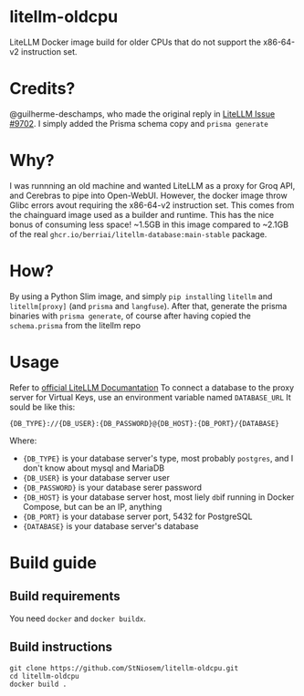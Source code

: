 # litellm-oldcpu
LiteLLM Docker image build for older CPUs that do not support the x86-64-v2 instruction set.

# Credits?
@guilherme-deschamps, who made the original reply in [LiteLLM Issue #9702](https://github.com/BerriAI/litellm/issues/9702#issuecomment-3004985175).
I simply added the Prisma schema copy and `prisma generate`

# Why? 
I was runnning an old machine and wanted LiteLLM as a proxy for Groq API, and Cerebras to pipe into Open-WebUI. 
However, the docker image throw Glibc errors avout requiring the x86-64-v2 instruction set. This comes from the chainguard image used as a builder and runtime.
This has the nice bonus of consuming less space! ~1.5GB in this image compared to ~2.1GB of the real `ghcr.io/berriai/litellm-database:main-stable` package.

# How?
By using a Python Slim image, and simply `pip install`ing `litellm` and `litellm[proxy]` (and `prisma` and `langfuse`).
After that, generate the prisma binaries with `prisma generate`, of course after having copied the `schema.prisma` from the litellm repo

# Usage
Refer to [official LiteLLM Documantation](https://docs.litellm.ai/docs/simple_proxy)
To connect a database to the proxy server for Virtual Keys, use an environment variable named `DATABASE_URL`
It sould be like this:
```
{DB_TYPE}://{DB_USER}:{DB_PASSWORD}@{DB_HOST}:{DB_PORT}/{DATABASE}
```
Where:
* `{DB_TYPE}` is your database server's type, most probably `postgres`,  and I don't know about mysql and MariaDB
* `{DB_USER}` is your database server user
* `{DB_PASSWORD}` is your database serer password
* `{DB_HOST}` is your database server host, most liely `db`if running in Docker Compose, but can be an IP, anything
* `{DB_PORT}` is your database server port, 5432 for PostgreSQL
* `{DATABASE}` is your database server's database

# Build guide
## Build requirements
You need `docker` and `docker buildx`.

## Build instructions
```
git clone https://github.com/StNiosem/litellm-oldcpu.git
cd litellm-oldcpu
docker build .
```
